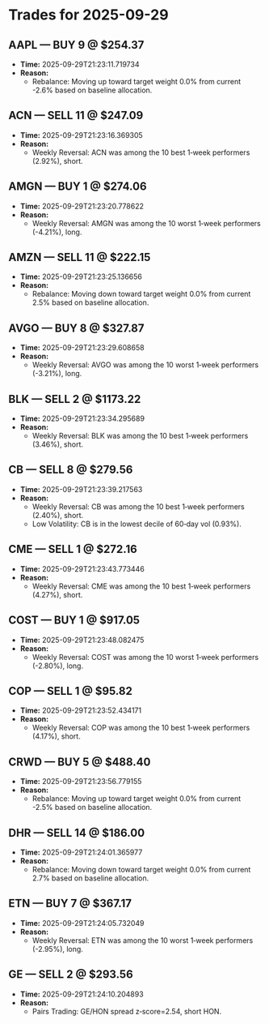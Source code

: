 # Trades for 2025-09-29

## AAPL — BUY 9 @ $254.37
- **Time:** 2025-09-29T21:23:11.719734
- **Reason:**
  - Rebalance: Moving up toward target weight 0.0% from current -2.6% based on baseline allocation.

## ACN — SELL 11 @ $247.09
- **Time:** 2025-09-29T21:23:16.369305
- **Reason:**
  - Weekly Reversal: ACN was among the 10 best 1‑week performers (2.92%), short.

## AMGN — BUY 1 @ $274.06
- **Time:** 2025-09-29T21:23:20.778622
- **Reason:**
  - Weekly Reversal: AMGN was among the 10 worst 1‑week performers (-4.21%), long.

## AMZN — SELL 11 @ $222.15
- **Time:** 2025-09-29T21:23:25.136656
- **Reason:**
  - Rebalance: Moving down toward target weight 0.0% from current 2.5% based on baseline allocation.

## AVGO — BUY 8 @ $327.87
- **Time:** 2025-09-29T21:23:29.608658
- **Reason:**
  - Weekly Reversal: AVGO was among the 10 worst 1‑week performers (-3.21%), long.

## BLK — SELL 2 @ $1173.22
- **Time:** 2025-09-29T21:23:34.295689
- **Reason:**
  - Weekly Reversal: BLK was among the 10 best 1‑week performers (3.46%), short.

## CB — SELL 8 @ $279.56
- **Time:** 2025-09-29T21:23:39.217563
- **Reason:**
  - Weekly Reversal: CB was among the 10 best 1‑week performers (2.40%), short.
  - Low Volatility: CB is in the lowest decile of 60‑day vol (0.93%).

## CME — SELL 1 @ $272.16
- **Time:** 2025-09-29T21:23:43.773446
- **Reason:**
  - Weekly Reversal: CME was among the 10 best 1‑week performers (4.27%), short.

## COST — BUY 1 @ $917.05
- **Time:** 2025-09-29T21:23:48.082475
- **Reason:**
  - Weekly Reversal: COST was among the 10 worst 1‑week performers (-2.80%), long.

## COP — SELL 1 @ $95.82
- **Time:** 2025-09-29T21:23:52.434171
- **Reason:**
  - Weekly Reversal: COP was among the 10 best 1‑week performers (4.17%), short.

## CRWD — BUY 5 @ $488.40
- **Time:** 2025-09-29T21:23:56.779155
- **Reason:**
  - Rebalance: Moving up toward target weight 0.0% from current -2.5% based on baseline allocation.

## DHR — SELL 14 @ $186.00
- **Time:** 2025-09-29T21:24:01.365977
- **Reason:**
  - Rebalance: Moving down toward target weight 0.0% from current 2.7% based on baseline allocation.

## ETN — BUY 7 @ $367.17
- **Time:** 2025-09-29T21:24:05.732049
- **Reason:**
  - Weekly Reversal: ETN was among the 10 worst 1‑week performers (-2.95%), long.

## GE — SELL 2 @ $293.56
- **Time:** 2025-09-29T21:24:10.204893
- **Reason:**
  - Pairs Trading: GE/HON spread z‑score=2.54, short HON.

